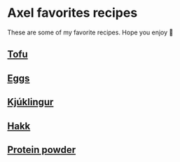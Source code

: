 # Axel favorites recipes

These are some of my favorite recipes. Hope you enjoy 🥑

## [Tofu](Tofu/README.md)

## [Eggs](Eggs/README.md)

## [Kjúklingur](Kjúklingur/README.md)

## [Hakk](Hakk/README.md)

## [Protein powder](Protein%20powder/README.md)